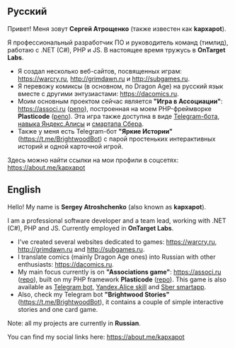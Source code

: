 ## Русский

Привет! Меня зовут **Сергей Атрощенко** (также известен как **kapxapot**).

Я профессиональный разработчик ПО и руководитель команд (тимлид), работаю с .NET (C#), PHP и JS. В настоящее время тружусь в **OnTarget Labs**.

- Я создал несколько веб-сайтов, посвященных играм: https://warcry.ru, http://grimdawn.ru и http://subgames.ru.
- Я перевожу комиксы (в основном, по Dragon Age) на русский язык вместе с другими энтузиастами: https://dacomics.ru.
- Моим основным проектом сейчас является **"Игра в Ассоциации"**: https://associ.ru ([репо](https://github.com/kapxapot/associations)), построенная на моем PHP-фреймворке **Plasticode** ([репо](https://github.com/kapxapot/associations)). Эта игра также доступна в виде [Telegram-бота](https://t.me/AssociRuBot), [навыка Яндекс.Алисы](https://dialogs.yandex.ru/store/skills/36d6b4ed-associacii) и [смартапа Сбера](https://catalog.smartmarket.sber.ru/apps/f04d7fe5-000f-4980-aa0b-dc904f639ed4/).
- Также у меня есть Telegram-бот **"Яркие Истории"** (https://t.me/BrightwoodBot) с парой простеньких интерактивных историй и одной карточной игрой.

Здесь можно найти ссылки на мои профили в соцсетях: https://about.me/kapxapot

## English

Hello! My name is **Sergey Atroshchenko** (also known as **kapxapot**).

I am a professional software developer and a team lead, working with .NET (C#), PHP and JS. Currently employed in **OnTarget Labs**.

- I've created several websites dedicated to games: https://warcry.ru, http://grimdawn.ru and http://subgames.ru.
- I translate comics (mainly Dragon Age ones) into Russian with other enthusiasts: https://dacomics.ru.
- My main focus currently is on **"Associations game"**: https://associ.ru ([repo](https://github.com/kapxapot/associations)), built on my PHP framework **Plasticode** ([repo](https://github.com/kapxapot/associations)). This game is also available as [Telegram bot](https://t.me/AssociRuBot), [Yandex.Alice skill](https://dialogs.yandex.ru/store/skills/36d6b4ed-associacii) and [Sber smartapp](https://catalog.smartmarket.sber.ru/apps/f04d7fe5-000f-4980-aa0b-dc904f639ed4/).
- Also, check my Telegram bot **"Brightwood Stories"** (https://t.me/BrightwoodBot), it contains a couple of simple interactive stories and one card game.

Note: all my projects are currently in **Russian**.

You can find my social links here: https://about.me/kapxapot
